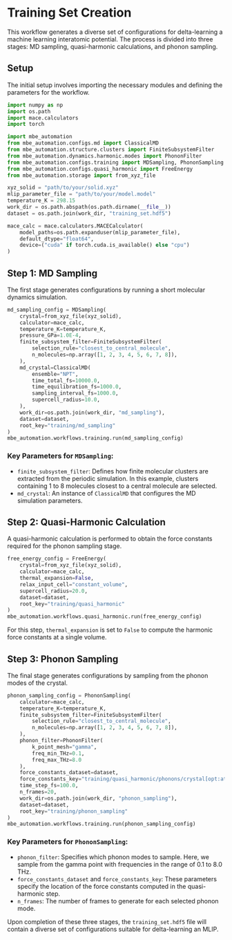 # Training Set Creation

This workflow generates a diverse set of configurations for delta-learning a machine learning interatomic potential. The process is divided into three stages: MD sampling, quasi-harmonic calculations, and phonon sampling.

## Setup

The initial setup involves importing the necessary modules and defining the parameters for the workflow.

```python
import numpy as np
import os.path
import mace.calculators
import torch

import mbe_automation
from mbe_automation.configs.md import ClassicalMD
from mbe_automation.structure.clusters import FiniteSubsystemFilter
from mbe_automation.dynamics.harmonic.modes import PhononFilter
from mbe_automation.configs.training import MDSampling, PhononSampling
from mbe_automation.configs.quasi_harmonic import FreeEnergy
from mbe_automation.storage import from_xyz_file

xyz_solid = "path/to/your/solid.xyz"
mlip_parameter_file = "path/to/your/model.model"
temperature_K = 298.15
work_dir = os.path.abspath(os.path.dirname(__file__))
dataset = os.path.join(work_dir, "training_set.hdf5")

mace_calc = mace.calculators.MACECalculator(
    model_paths=os.path.expanduser(mlip_parameter_file),
    default_dtype="float64",
    device=("cuda" if torch.cuda.is_available() else "cpu")
)
```

## Step 1: MD Sampling

The first stage generates configurations by running a short molecular dynamics simulation.

```python
md_sampling_config = MDSampling(
    crystal=from_xyz_file(xyz_solid),
    calculator=mace_calc,
    temperature_K=temperature_K,
    pressure_GPa=1.0E-4,
    finite_subsystem_filter=FiniteSubsystemFilter(
        selection_rule="closest_to_central_molecule",
        n_molecules=np.array([1, 2, 3, 4, 5, 6, 7, 8]),
    ),
    md_crystal=ClassicalMD(
        ensemble="NPT",
        time_total_fs=10000.0,
        time_equilibration_fs=1000.0,
        sampling_interval_fs=1000.0,
        supercell_radius=10.0,
    ),
    work_dir=os.path.join(work_dir, "md_sampling"),
    dataset=dataset,
    root_key="training/md_sampling"
)
mbe_automation.workflows.training.run(md_sampling_config)
```

### Key Parameters for `MDSampling`:

*   `finite_subsystem_filter`: Defines how finite molecular clusters are extracted from the periodic simulation. In this example, clusters containing 1 to 8 molecules closest to a central molecule are selected.
*   `md_crystal`: An instance of `ClassicalMD` that configures the MD simulation parameters.

## Step 2: Quasi-Harmonic Calculation

A quasi-harmonic calculation is performed to obtain the force constants required for the phonon sampling stage.

```python
free_energy_config = FreeEnergy(
    crystal=from_xyz_file(xyz_solid),
    calculator=mace_calc,
    thermal_expansion=False,
    relax_input_cell="constant_volume",
    supercell_radius=20.0,
    dataset=dataset,
    root_key="training/quasi_harmonic"
)
mbe_automation.workflows.quasi_harmonic.run(free_energy_config)
```

For this step, `thermal_expansion` is set to `False` to compute the harmonic force constants at a single volume.

## Step 3: Phonon Sampling

The final stage generates configurations by sampling from the phonon modes of the crystal.

```python
phonon_sampling_config = PhononSampling(
    calculator=mace_calc,
    temperature_K=temperature_K,
    finite_subsystem_filter=FiniteSubsystemFilter(
        selection_rule="closest_to_central_molecule",
        n_molecules=np.array([1, 2, 3, 4, 5, 6, 7, 8]),
    ),
    phonon_filter=PhononFilter(
        k_point_mesh="gamma",
        freq_min_THz=0.1,
        freq_max_THz=8.0
    ),
    force_constants_dataset=dataset,
    force_constants_key="training/quasi_harmonic/phonons/crystal[opt:atoms,shape]/force_constants",
    time_step_fs=100.0,
    n_frames=20,
    work_dir=os.path.join(work_dir, "phonon_sampling"),
    dataset=dataset,
    root_key="training/phonon_sampling"
)
mbe_automation.workflows.training.run(phonon_sampling_config)
```

### Key Parameters for `PhononSampling`:

*   `phonon_filter`: Specifies which phonon modes to sample. Here, we sample from the gamma point with frequencies in the range of 0.1 to 8.0 THz.
*   `force_constants_dataset` and `force_constants_key`: These parameters specify the location of the force constants computed in the quasi-harmonic step.
*   `n_frames`: The number of frames to generate for each selected phonon mode.

Upon completion of these three stages, the `training_set.hdf5` file will contain a diverse set of configurations suitable for delta-learning an MLIP.
